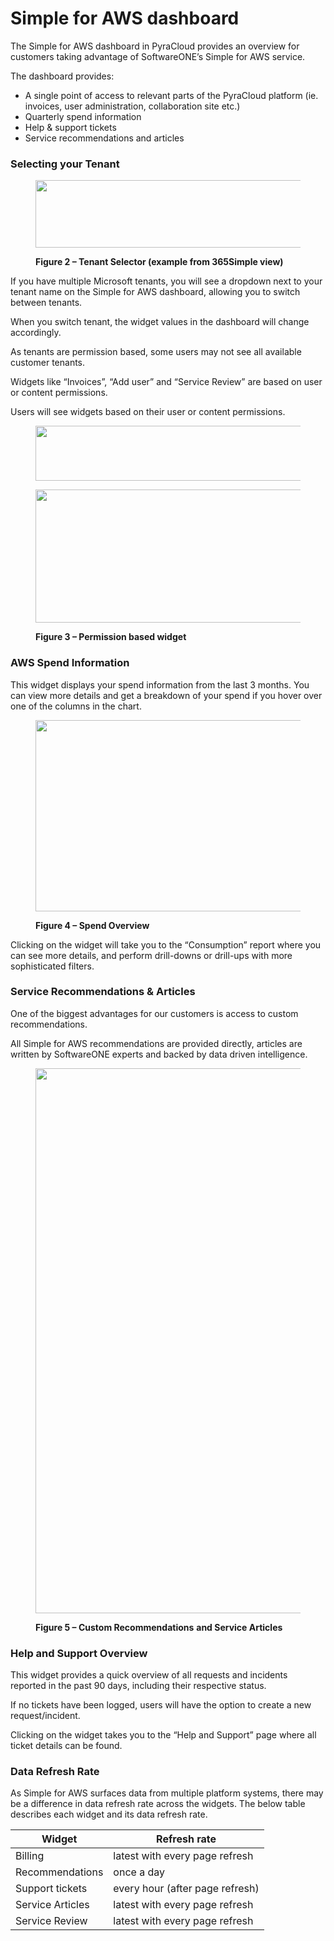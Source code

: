 # Simple for AWS dashboard

The Simple for AWS dashboard in PyraCloud provides an overview for customers taking advantage of SoftwareONE’s Simple for AWS service.

The dashboard provides:

* A single point of access to relevant parts of the PyraCloud platform (ie. invoices, user administration, collaboration site etc.)
* Quarterly spend information
* Help & support tickets
* Service recommendations and articles

### Selecting your Tenant <a href="#selecting-your-tenant" id="selecting-your-tenant"></a>

<figure><img src="https://help.pyracloud.com/wp-content/uploads/2020/10/Screenshot-2020-10-05-at-14.50.11.png" alt="" height="108" width="665"><figcaption><p><strong>Figure 2 – Tenant Selector (example from 365Simple view)</strong></p></figcaption></figure>

If you have multiple Microsoft tenants, you will see a dropdown next to your tenant name on the Simple for AWS dashboard, allowing you to switch between tenants.

When you switch tenant, the widget values in the dashboard will change accordingly.

As tenants are permission based, some users may not see all available customer tenants.

Widgets like “Invoices”, “Add user” and “Service Review” are based on user or content permissions.

Users will see widgets based on their user or content permissions.

<figure><img src="https://help.pyracloud.com/wp-content/uploads/2020/10/Screenshot-2020-10-05-at-14.19.48.png" alt="" height="88" width="804"><figcaption></figcaption></figure>

<figure><img src="https://help.pyracloud.com/wp-content/uploads/2020/10/Screenshot-2020-10-05-at-13.17.03.png" alt="" height="213" width="668"><figcaption><p><strong>Figure 3 – Permission based widget</strong></p></figcaption></figure>

### AWS Spend Information <a href="#aws-spend-information" id="aws-spend-information"></a>

This widget displays your spend information from the last 3 months. You can view more details and get a breakdown of your spend if you hover over one of the columns in the chart.

<figure><img src="https://help.pyracloud.com/wp-content/uploads/2021/01/Screenshot-2021-01-20-at-15.18.11-1024x306.png" alt="" height="306" width="1024"><figcaption><p><strong>Figure 4 – Spend Overview</strong></p></figcaption></figure>

Clicking on the widget will take you to the “Consumption” report where you can see more details, and perform drill-downs or drill-ups with more sophisticated filters.

### Service Recommendations & Articles <a href="#service-recommendations-articles" id="service-recommendations-articles"></a>

One of the biggest advantages for our customers is access to custom recommendations.

All Simple for AWS recommendations are provided directly, articles are written by SoftwareONE experts and backed by data driven intelligence.

<figure><img src="https://help.pyracloud.com/wp-content/uploads/2021/01/Screenshot-2021-01-20-at-15.21.44.png" alt="" height="872" width="605"><figcaption><p><strong>Figure 5 – Custom Recommendations</strong> <strong>and Service Articles</strong></p></figcaption></figure>

### Help and Support Overview <a href="#help-and-support-overview" id="help-and-support-overview"></a>

This widget provides a quick overview of all requests and incidents reported in the past 90 days, including their respective status.

If no tickets have been logged, users will have the option to create a new request/incident.

Clicking on the widget takes you to the “Help and Support” page where all ticket details can be found.

### Data Refresh Rate <a href="#data-refresh-rate" id="data-refresh-rate"></a>

As Simple for AWS surfaces data from multiple platform systems, there may be a difference in data refresh rate across the widgets. The below table describes each widget and its data refresh rate.

| **Widget**       | **Refresh rate**                |
| ---------------- | ------------------------------- |
| Billing          | latest with every page refresh  |
| Recommendations  | once a day                      |
| Support tickets  | every hour (after page refresh) |
| Service Articles | latest with every page refresh  |
| Service Review   | latest with every page refresh  |
